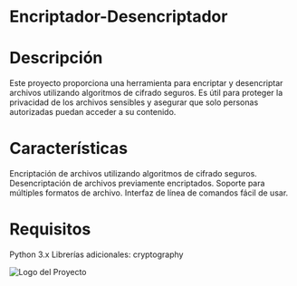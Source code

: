 # Encriptador-Desencriptador
# Descripción
Este proyecto proporciona una herramienta para encriptar y desencriptar archivos utilizando algoritmos de cifrado seguros. Es útil para proteger la privacidad de los archivos sensibles y asegurar que solo personas autorizadas puedan acceder a su contenido.

# Características
Encriptación de archivos utilizando algoritmos de cifrado seguros.
Desencriptación de archivos previamente encriptados.
Soporte para múltiples formatos de archivo.
Interfaz de línea de comandos fácil de usar.
# Requisitos
Python 3.x
Librerías adicionales: cryptography

![Logo del Proyecto](https://media.discordapp.net/attachments/1325653040128196710/1325661844999770232/image.png?ex=677d430d&is=677bf18d&hm=7ad065594577bf649b416e59a56a4a269803e0bedead3481479f2d61217d874e&=&format=webp&quality=lossless&width=473&height=468)

